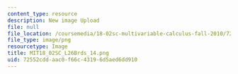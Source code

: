 ```yaml
---
content_type: resource
description: New image Upload
file: null
file_location: /coursemedia/18-02sc-multivariable-calculus-fall-2010/72552cddaac0f66c43196d5aed6dd910_MIT18_02SC_L26Brds_14.png
file_type: image/png
resourcetype: Image
title: MIT18_02SC_L26Brds_14.png
uid: 72552cdd-aac0-f66c-4319-6d5aed6dd910
---
```

